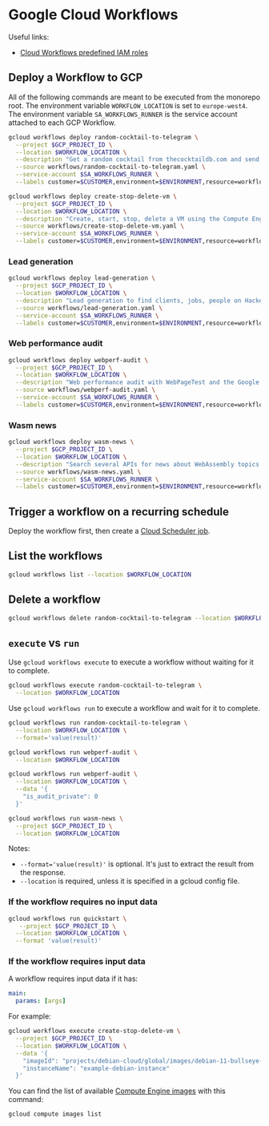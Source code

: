 # Google Cloud Workflows

Useful links:

- [Cloud Workflows predefined IAM roles](https://cloud.google.com/iam/docs/understanding-roles#workflows-roles)

## Deploy a Workflow to GCP

All of the following commands are meant to be executed from the monorepo root. The environment variable `WORKFLOW_LOCATION` is set to `europe-west4`. The environment variable `SA_WORKFLOWS_RUNNER` is the service account attached to each GCP Workflow.

```sh
gcloud workflows deploy random-cocktail-to-telegram \
  --project $GCP_PROJECT_ID \
  --location $WORKFLOW_LOCATION \
  --description "Get a random cocktail from thecocktaildb.com and send it to Telegram and email" \
  --source workflows/random-cocktail-to-telegram.yaml \
  --service-account $SA_WORKFLOWS_RUNNER \
  --labels customer=$CUSTOMER,environment=$ENVIRONMENT,resource=workflow
```

```sh
gcloud workflows deploy create-stop-delete-vm \
  --project $GCP_PROJECT_ID \
  --location $WORKFLOW_LOCATION \
  --description "Create, start, stop, delete a VM using the Compute Engine Workflows Connector" \
  --source workflows/create-stop-delete-vm.yaml \
  --service-account $SA_WORKFLOWS_RUNNER \
  --labels customer=$CUSTOMER,environment=$ENVIRONMENT,resource=workflow
```

### Lead generation

```sh
gcloud workflows deploy lead-generation \
  --project $GCP_PROJECT_ID \
  --location $WORKFLOW_LOCATION \
  --description "Lead generation to find clients, jobs, people on Hacker News, LinkedIn, Reddit" \
  --source workflows/lead-generation.yaml \
  --service-account $SA_WORKFLOWS_RUNNER \
  --labels customer=$CUSTOMER,environment=$ENVIRONMENT,resource=workflow
```

### Web performance audit

```sh
gcloud workflows deploy webperf-audit \
  --project $GCP_PROJECT_ID \
  --location $WORKFLOW_LOCATION \
  --description "Web performance audit with WebPageTest and the Google Sheets connector" \
  --source workflows/webperf-audit.yaml \
  --service-account $SA_WORKFLOWS_RUNNER \
  --labels customer=$CUSTOMER,environment=$ENVIRONMENT,resource=workflow
```

### Wasm news

```sh
gcloud workflows deploy wasm-news \
  --project $GCP_PROJECT_ID \
  --location $WORKFLOW_LOCATION \
  --description "Search several APIs for news about WebAssembly topics and store them in Google Sheets" \
  --source workflows/wasm-news.yaml \
  --service-account $SA_WORKFLOWS_RUNNER \
  --labels customer=$CUSTOMER,environment=$ENVIRONMENT,resource=workflow
```

## Trigger a workflow on a recurring schedule

Deploy the workflow first, then create a [Cloud Scheduler job](../docs/cloud-scheduler.md).

## List the workflows

```sh
gcloud workflows list --location $WORKFLOW_LOCATION
```

## Delete a workflow

```sh
gcloud workflows delete random-cocktail-to-telegram --location $WORKFLOW_LOCATION
```

## `execute` vs `run`

Use `gcloud workflows execute` to execute a workflow without waiting for it to complete.

```sh
gcloud workflows execute random-cocktail-to-telegram \
  --location $WORKFLOW_LOCATION
```

Use `gcloud workflows run` to execute a workflow and wait for it to complete.

```sh
gcloud workflows run random-cocktail-to-telegram \
  --location $WORKFLOW_LOCATION \
  --format='value(result)'
```

```sh
gcloud workflows run webperf-audit \
  --location $WORKFLOW_LOCATION
```

```sh
gcloud workflows run webperf-audit \
  --location $WORKFLOW_LOCATION \
  --data '{
    "is_audit_private": 0
  }'
```

```sh
gcloud workflows run wasm-news \
  --project $GCP_PROJECT_ID \
  --location $WORKFLOW_LOCATION
```

Notes:

- `--format='value(result)'` is optional. It's just to extract the result from the response.
- `--location` is required, unless it is specified in a gcloud config file.

### If the workflow requires no input data

```sh
gcloud workflows run quickstart \
   --project $GCP_PROJECT_ID \
  --location $WORKFLOW_LOCATION \
  --format 'value(result)'
```

### If the workflow requires input data

A workflow requires input data if it has:

```yaml
main:
  params: [args]
```

For example:

```sh
gcloud workflows execute create-stop-delete-vm \
  --project $GCP_PROJECT_ID \
  --location $WORKFLOW_LOCATION \
  --data '{
    "imageId": "projects/debian-cloud/global/images/debian-11-bullseye-v20220406",
    "instanceName": "example-debian-instance"
  }'
```

You can find the list of available [Compute Engine images](https://cloud.google.com/compute/docs/images) with this command:

```sh
gcloud compute images list
```
